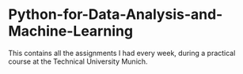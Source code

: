 # Python-for-Data-Analysis-and-Machine-Learning

This contains all the assignments I had every week, during a practical course at the Technical University Munich. 
